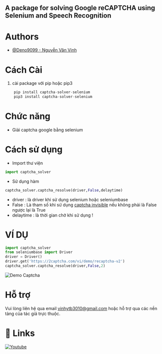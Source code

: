 ## A package for solving Google reCAPTCHA using Selenium and Speech Recognition
# Authors
- [@Deno9099 - Nguyễn Văn Vinh](https://pypi.org/user/deno9099/)
# Cách Cài
1. cài package với pip hoặc pip3
```python
    pip install captcha-solver-selenium
    pip3 install captcha-solver-selenium
```
# Chức năng
- Giải captcha google bằng selenium
# Cách sử dụng
- Import thư viện
```python
import captcha_solver
```
- Sử dụng hàm
```python
captcha_solver.captcha_resolve(driver,False,delaytime)
```
- driver : là driver khi sử dụng selenium hoặc seleniumbase
- False : Là tham số khi sử dụng [captcha invisible](https://2captcha.com/vi/demo/recaptcha-v2-invisible) nếu không phải là False ngược lại là True
- delaytime : là thời gian chờ khi sử dụng ! 
# VÍ DỤ
```python
import captcha_solver
from seleniumbase import Driver
driver = Driver()
driver.get('https://2captcha.com/vi/demo/recaptcha-v2')
captcha_solver.captcha_resolve(driver,False,2)
```
![Demo Captcha](https://media4.giphy.com/media/v1.Y2lkPTc5MGI3NjExbXd1dHNzOW1kejk2dW50aXExNmJqc2d3bnFpNHhyaDEyNmVkNmR6aiZlcD12MV9pbnRlcm5hbF9naWZfYnlfaWQmY3Q9Zw/zyhEvFZ81gKQh6qSuL/giphy.gif)
# Hỗ trợ
Vui lòng liên hệ qua email [vinhytb3010@gmail.com](mailto:vinhytb3010@gmail.com) hoặc hỗ trợ qua các nền tảng của tác giả trực thuộc.
# 🔗 Links
[![Youtube](https://pypi-camo.freetls.fastly.net/be6f6294510dc074c3451a292d5de17a3874322a/68747470733a2f2f692e706f7374696d672e63632f37686b38366a77582f696d616765732d72656d6f766562672d707265766965772e706e67)](https://www.youtube.com/@wne9838)